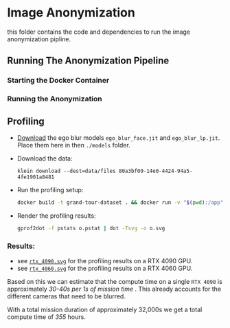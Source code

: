 # Image Anonymization

this folder contains the code and dependencies to run the image anonymization pipline.

## Running The Anonymization Pipeline

### Starting the Docker Container

### Running the Anonymization

## Profiling

- [Download](https://www.projectaria.com/tools/egoblur/) the ego blur models `ego_blur_face.jit` and `ego_blur_lp.jit`.
  Place them here in then `./models` folder.

- Download the data:

  ```
  klein download --dest=data/files 80a3bf09-14e0-4424-94a5-4fe1901a8481
  ```

- Run the profiling setup:

  ```bash
  docker build -t grand-tour-dataset . && docker run -v "$(pwd):/app" --rm -it --gpus all grand-tour-dataset python -m cProfile -o o.pstat anonymization.py --head 200
  ```

- Render the profiling results:

  ```bash
  gprof2dot -f pstats o.pstat | dot -Tsvg -o o.svg
  ```

### Results:

- see [`rtx_4090.svg`](./profiling/rtx_4090.svg) for the profiling results on a RTX 4090 GPU.
- see [`rtx_4060.svg`](./profiling/rtx_4060.svg) for the profiling results on a RTX 4060 GPU.

Based on this we can estimate that the compute time on a single `RTX 4090` is approximately
_30-40s per 1s of mission time_ . This already accounts for the different cameras that need to be blurred.

With a total mission duration of approximately 32,000s we get a total compute time of _355_ hours.
